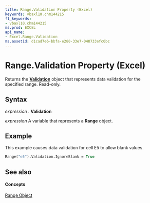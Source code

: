 ```yaml
---
title: Range.Validation Property (Excel)
keywords: vbaxl10.chm144215
f1_keywords:
- vbaxl10.chm144215
ms.prod: EXCEL
api_name:
- Excel.Range.Validation
ms.assetid: d1cad7e6-bbfa-e280-33e7-048733efc0bc
---
```



# Range.Validation Property (Excel)

Returns the  **[Validation](validation-object-excel.md)** object that represents data validation for the specified range. Read-only.


## Syntax

 _expression_ . **Validation**

 _expression_ A variable that represents a **Range** object.


## Example

This example causes data validation for cell E5 to allow blank values.


```vb
Range("e5").Validation.IgnoreBlank = True
```


## See also


#### Concepts


[Range Object](range-object-excel.md)

